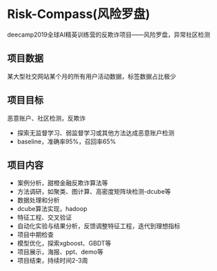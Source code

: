 # Risk-Compass(风险罗盘)
deecamp2019全球AI精英训练营的反欺诈项目——风险罗盘，异常社区检测
## 项目数据
某大型社交网站某个月的所有用户活动数据，标签数据占比极少
## 项目目标
恶意账户、社区检测，反欺诈
- 探索无监督学习、弱监督学习或其他方法达成恶意账户检测  
- baseline，准确率95%，召回率65%
## 项目内容
- 案例分析，甜橙金融反欺诈算法等
- 方法调研，如聚类、图计算、高密度矩阵块检测-dcube等
- 数据处理和分析
- dcube算法实现，hadoop
- 特征工程、交叉验证
- 自动化实验与结果分析，反馈调整特征工程，迭代到理想指标
- 项目中期检查
- 模型优化，探索xgboost、GBDT等
- 项目展示，海报、ppt、demo等
- 项目结束，持续时间2-3周
